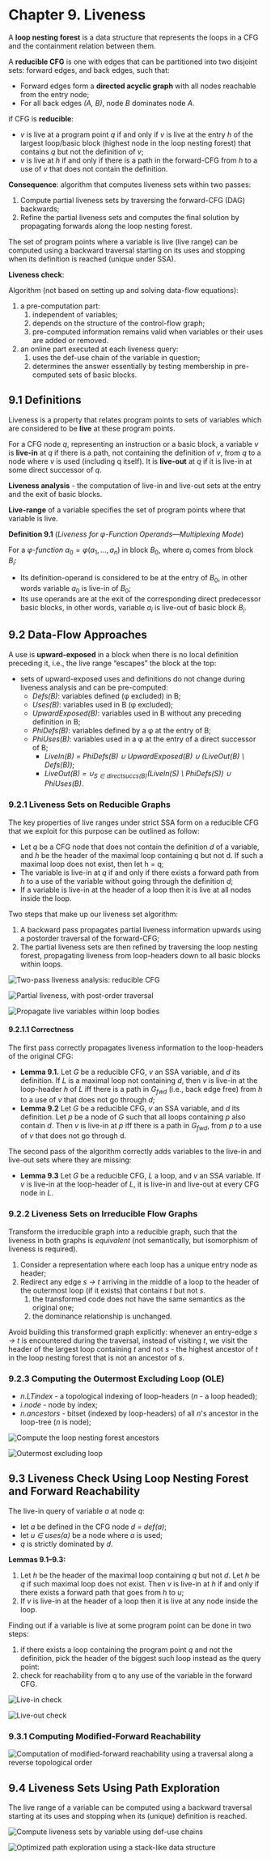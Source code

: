 # Chapter 9. Liveness

A **loop nesting forest** is a data structure that represents the loops in a CFG and the containment relation between them.

A **reducible CFG** is one with edges that can be partitioned into two disjoint sets: forward edges, and back edges, such that:
* Forward edges form a **directed acyclic graph** with all nodes reachable from the entry node;
* For all back edges *(A, B)*, node *B* dominates node *A*.

if CFG is **reducible**:
* *v* is live at a program point *q* if and only if *v* is live at the entry *h* of the largest loop/basic block (highest node in the loop nesting forest) that contains *q* but not the definition of *v*;
* *v* is live at *h* if and only if there is a path in the forward-CFG from *h* to a use of *v* that does not contain the definition.

**Consequence**: algorithm that computes liveness sets within two passes:
1. Compute partial liveness sets by traversing the forward-CFG (DAG) backwards;
2. Refine the partial liveness sets and computes the final solution by propagating forwards along the loop nesting forest.

The set of program points where a variable is live (live range) can be computed using a backward traversal starting on its uses and stopping when its definition is reached (unique under SSA).

**Liveness check**:

Algorithm (not based on setting up and solving data-flow equations):
1. a pre-computation part:
   1. independent of variables;
   2. depends on the structure of the control-flow graph;
   3. pre-computed information remains valid when variables or their uses are added or removed.
2. an online part executed at each liveness query:
   1. uses the def-use chain of the variable in question;
   2. determines the answer essentially by testing membership in pre-computed sets of basic blocks.

## 9.1 Definitions

Liveness is a property that relates program points to sets of variables which are considered to be **live** at these program points.

For a CFG node *q*, representing an instruction or a basic block, a variable *v* is **live-in** at *q* if there is a path, not containing the definition of *v*, from *q* to a node where *v* is used (including q itself). It is **live-out** at *q* if it is live-in at some direct successor of *q*.

**Liveness analysis** - the computation of live-in and live-out sets at the entry and the exit of basic blocks.

**Live-range** of a variable specifies the set of program points where that variable is live.

**Definition 9.1** (*Liveness for φ-Function Operands—Multiplexing Mode*)

For a *φ-function* ${a_0 = φ(a_1, . . . , a_n)}$ in block ${B_0}$, where ${a_i}$ comes from block ${B_i}$:
* Its definition-operand is considered to be at the entry of ${B_0}$, in other words variable ${a_0}$ is live-in of ${B_0}$;
* Its use operands are at the exit of the corresponding direct predecessor basic blocks, in other words, variable ${a_i}$ is live-out of basic block ${B_i}$.

## 9.2 Data-Flow Approaches

A use is **upward-exposed** in a block when there is no local definition preceding it, i.e., the live range “escapes” the block at the top:
* sets of upward-exposed uses and definitions do not change during liveness analysis and can be pre-computed:
  * *Defs(B)*: variables defined (φ excluded) in B;
  * *Uses(B)*: variables used in B (φ excluded);
  * *UpwardExposed(B)*: variables used in B without any preceding definition in B;
  * *PhiDefs(B)*: variables defined by a φ at the entry of B;
  * *PhiUses(B)*: variables used in a φ at the entry of a direct successor of B;
    * *LiveIn(B) = PhiDefs(B) ∪ UpwardExposed(B) ∪ (LiveOut(B) \ Defs(B))*;
    * *LiveOut(B) = ${∪_{S∈directsuccs(B)}}$(LiveIn(S) \ PhiDefs(S)) ∪ PhiUses(B)*.

### 9.2.1 Liveness Sets on Reducible Graphs

The key properties of live ranges under strict SSA form on a reducible CFG that we exploit for this purpose can be outlined as follow:
* Let *q* be a CFG node that does not contain the definition *d* of a variable, and *h* be the header of the maximal loop containing q but not d. If such a maximal loop does not exist, then let h = q;
* The variable is live-in at *q* if and only if there exists a forward path from *h* to a use of the variable without going through the definition *d*;
* If a variable is live-in at the header of a loop then it is live at all nodes inside the loop.

Two steps that make up our liveness set algorithm:
1. A backward pass propagates partial liveness information upwards using a postorder traversal of the forward-CFG;
2. The partial liveness sets are then refined by traversing the loop nesting forest, propagating liveness from loop-headers down to all basic blocks within loops.

![Two-pass liveness analysis: reducible CFG](../pics/algorithm-9-1.png)

![Partial liveness, with post-order traversal](../pics/algorithm-9-2.png)

![Propagate live variables within loop bodies](../pics/algorithm-9-3.png)

#### 9.2.1.1 Correctness

The first pass correctly propagates liveness information to the loop-headers of the original CFG:
* **Lemma 9.1.** Let *G* be a reducible CFG, *v* an SSA variable, and *d* its definition. If *L* is a maximal loop not containing *d*, then *v* is live-in at the loop-header *h* of *L* iff there is a path in ${G_{fwd}}$ (i.e., back edge free) from *h* to a use of *v* that does not go through *d*;
* **Lemma 9.2** Let *G* be a reducible CFG, *v* an SSA variable, and *d* its definition. Let *p* be a node of *G* such that all loops containing *p* also contain *d*. Then *v* is live-in at *p* iff there is a path in  ${G_{fwd}}$, from *p* to a use of *v* that does not go through d.

The second pass of the algorithm correctly adds variables to the live-in and live-out sets where they are missing:
* **Lemma 9.3** Let *G* be a reducible CFG, *L* a loop, and *v* an SSA variable. If *v* is live-in at the loop-header of *L*, it is live-in and live-out at every CFG node in *L*.

### 9.2.2 Liveness Sets on Irreducible Flow Graphs

Transform the irreducible graph into a reducible graph, such that the liveness in both graphs is *equivalent* (not semantically, but isomorphism of liveness is required).
1. Consider a representation where each loop has a unique entry node as header;
2. Redirect any edge *s → t* arriving in the middle of a loop to the header of the outermost loop (if it exists) that contains *t* but not *s*.
   1. the transformed code does not have the same semantics as the original one;
   2. the dominance relationship is unchanged.

Avoid building this transformed graph explicitly: whenever an entry-edge *s → t* is encountered during the traversal, instead of visiting *t*, we visit the header of the largest loop containing *t* and not *s* - the highest ancestor of *t* in the loop nesting forest that is not an ancestor of *s*.

### 9.2.3 Computing the Outermost Excluding Loop (OLE)

 * *n.LTindex* - a topological indexing of loop-headers (*n* - a loop headed);
 * *i.node* - node by index;
 * *n.ancestors* - bitset (indexed by loop-headers) of all *n*'s ancestor in the loop-tree (*n* is node);

![Compute the loop nesting forest ancestors](../pics/algorithm-9-4.png)

![Outermost excluding loop](../pics/algorithm-9-5.png)

## 9.3 Liveness Check Using Loop Nesting Forest and Forward Reachability

The live-in query of variable *a* at node *q*:
* let *a* be defined in the CFG node *d = def(a)*;
* let *u ∈ uses(a)* be a node where *a* is used;
* *q* is strictly dominated by *d*.

**Lemmas 9.1–9.3:**
1. Let *h* be the header of the maximal loop containing *q* but not *d*. Let *h* be *q* if such maximal loop does not exist. Then *v* is live-in at *h* if and only if there exists a forward path that goes from *h* to *u*;
2. If *v* is live-in at the header of a loop then it is live at any node inside the loop.

Finding out if a variable is live at some program point can be done in two steps:
1. if there exists a loop containing the program point *q* and not the definition, pick the header of the biggest such loop instead as the query point:
2. check for reachability from q to any use of the variable in the forward CFG.

![Live-in check](../pics/algorithm-9-6.png)

![Live-out check](../pics/algorithm-9-7.png)

### 9.3.1 Computing Modified-Forward Reachability

![Computation of modified-forward reachability using a traversal along a reverse topological order](../pics/algorithm-9-8.png)

## 9.4 Liveness Sets Using Path Exploration

The live range of a variable can be computed using a backward traversal starting at its uses and stopping when its (unique) definition is reached.

![Compute liveness sets by variable using def-use chains](../pics/algorithm-9-9.png)

![Optimized path exploration using a stack-like data structure](../pics/algorithm-9-10.png)